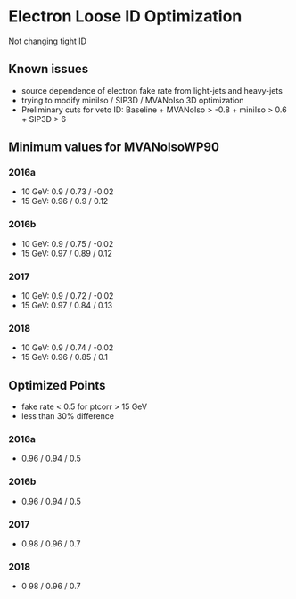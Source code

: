 # Electron Loose ID Optimization
Not changing tight ID

## Known issues
- source dependence of electron fake rate from light-jets and heavy-jets
- trying to modify miniIso / SIP3D / MVANoIso 3D optimization
- Preliminary cuts for veto ID: Baseline + MVANoIso > -0.8 + miniIso > 0.6 + SIP3D > 6

## Minimum values for MVANoIsoWP90
### 2016a
- 10 GeV: 0.9 / 0.73 / -0.02
- 15 GeV: 0.96 / 0.9 / 0.12

### 2016b
- 10 GeV: 0.9 / 0.75 / -0.02
- 15 GeV: 0.97 / 0.89 / 0.12

### 2017
- 10 GeV: 0.9 / 0.72 / -0.02
- 15 GeV: 0.97 / 0.84 / 0.13

### 2018
- 10 GeV: 0.9 / 0.74 / -0.02
- 15 GeV: 0.96 / 0.85 / 0.1

## Optimized Points
- fake rate < 0.5 for ptcorr > 15 GeV
- less than 30% difference
  
### 2016a
- 0.96 / 0.94 / 0.5

### 2016b
- 0.96 / 0.94 / 0.5

### 2017
- 0.98 / 0.96 / 0.7

### 2018
- 0 98 / 0.96 / 0.7
